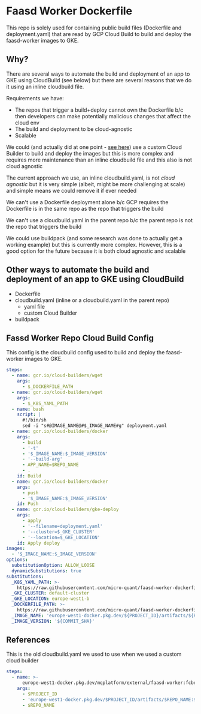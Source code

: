 # Faasd Worker Dockerfile

This repo is solely used for containing public build files (Dockerfile and deployment.yaml) that are read by GCP Cloud Build to build and deploy the faasd-worker images to GKE.

## Why?

There are several ways to automate the build and deployment of an app to GKE using CloudBuild (see below) but there are several reasons that we do it using an inline cloudbuild file.

Requirements we have:
- The repos that trigger a build+deploy cannot own the Dockerfile b/c then developers can make potentially malicious changes that affect the cloud env
- The build and deployment to be cloud-agnostic
- Scalable


We could (and actually did at one point - [see here](https://github.com/micro-quant/faasd-worker/tree/74b9c4a4d57f3840bf91f29087731730016b2b0a)) use a custom Cloud Builder to build and deploy the images but this is more complex and requires more maintenance than an inline cloudbuild file and this also is not cloud agnostic

The current approach we use, an inline cloudbuild.yaml, is not _cloud agnostic_ but it is very simple (albeit, might be more challenging at scale) and simple means we could remove it if ever needed

We can't use a Dockerfile deployment alone b/c GCP requires the Dockerfile is in the same repo as the repo that triggers the build

We can't use a cloudbuild.yaml in the parent repo b/c the parent repo is not the repo that triggers the build

We could use buildpack (and some research was done to actually get a working example) but this is currently more complex.  However, this is a good option for the future because it is both cloud agnostic and scalable

## Other ways to automate the build and deployment of an app to GKE using CloudBuild

- Dockerfile
- cloudbuild.yaml (inline or a cloudbuild.yaml in the parent repo)
  - yaml file
  - custom Cloud Builder
- buildpack

## Fassd Worker Repo Cloud Build Config

This config is the cloudbuild config used to build and deploy the faasd-worker images to GKE.

```yaml
steps:
  - name: gcr.io/cloud-builders/wget
    args:
      - $_DOCKERFILE_PATH
  - name: gcr.io/cloud-builders/wget
    args:
      - $_K8S_YAML_PATH
  - name: bash
    script: |
      #!/bin/sh
      sed -i "s#@IMAGE_NAME@#$_IMAGE_NAME#g" deployment.yaml
  - name: gcr.io/cloud-builders/docker
    args:
      - build
      - '-t'
      - '$_IMAGE_NAME:$_IMAGE_VERSION'
      - '--build-arg'
      - APP_NAME=$REPO_NAME
      - .
    id: Build
  - name: gcr.io/cloud-builders/docker
    args:
      - push
      - '$_IMAGE_NAME:$_IMAGE_VERSION'
    id: Push
  - name: gcr.io/cloud-builders/gke-deploy
    args:
      - apply
      - '--filename=deployment.yaml'
      - '--cluster=$_GKE_CLUSTER'
      - '--location=$_GKE_LOCATION'
    id: Apply deploy
images:
  - '$_IMAGE_NAME:$_IMAGE_VERSION'
options:
  substitutionOption: ALLOW_LOOSE
  dynamicSubstitutions: true
substitutions:
  _K8S_YAML_PATH: >-
    https://raw.githubusercontent.com/micro-quant/faasd-worker-dockerfile/main/deployment.yaml
  _GKE_CLUSTER: default-cluster
  _GKE_LOCATION: europe-west1-b
  _DOCKERFILE_PATH: >-
    https://raw.githubusercontent.com/micro-quant/faasd-worker-dockerfile/main/Dockerfile
  _IMAGE_NAME: 'europe-west1-docker.pkg.dev/${PROJECT_ID}/artifacts/${REPO_NAME}'
  _IMAGE_VERSION: '${COMMIT_SHA}'

```

## References

This is the old cloudbuild.yaml we used to use when we used a custom cloud builder

```yaml
steps:
  - name: >-
	  europe-west1-docker.pkg.dev/mqplatform/external/faasd-worker:fcbefbe8289d3fb8eddd371fd50c297b9a6b41f8
	args:
	  - $PROJECT_ID
	  - 'europe-west1-docker.pkg.dev/$PROJECT_ID/artifacts/$REPO_NAME:$COMMIT_SHA'
	  - $REPO_NAME
```